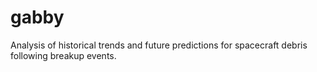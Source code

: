# gabby
Analysis of historical trends and future predictions for spacecraft debris following breakup events.
